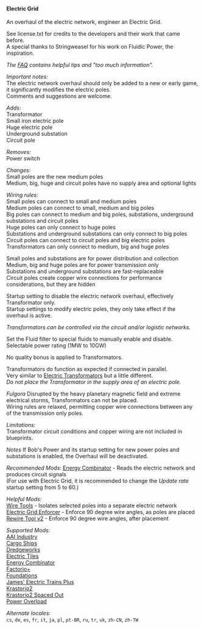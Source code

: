 #### Electric Grid  
An overhaul of the electric network, engineer an Electric Grid.  

See license.txt for credits to the developers and their work that came before.  
A special thanks to Stringweasel for his work on Fluidic Power, the inspiration.  

*The [FAQ](https://mods.factorio.com/mod/electric-grid/faq) contains helpful tips and "too much information".*  

*Important notes:*  
The electric network overhaul should only be added to a new or early game, it significantly modifies the electric poles.  
Comments and suggestions are welcome.  

*Adds:*  
Transformator  
Small iron electric pole  
Huge electric pole  
Underground substation  
Circuit pole  

*Removes:*  
Power switch  

*Changes:*  
Small poles are the new medium poles  
Medium, big, huge and circuit poles have no supply area and optional lights  

*Wiring rules:*  
Small poles can connect to small and medium poles  
Medium poles can connect to small, medium and big poles  
Big poles can connect to medium and big poles, substations, underground substations and circuit poles  
Huge poles can only connect to huge poles  
Substations and underground substations can only connect to big poles  
Circuit poles can connect to circuit poles and big electric poles  
Transformators can only connect to medium, big and huge poles  

Small poles and substations are for power distribution and collection  
Medium, big and huge poles are for power transmission only  
Substations and underground substations are fast-replaceable  
Circuit poles create copper wire connections for performance considerations, but they are hidden  

Startup setting to disable the electric network overhaul, effectively Transformator only.  
Startup settings to modify electric poles, they only take effect if the overhaul is active.  

*Transformators can be controlled via the circuit and/or logistic networks.*  

Set the Fluid filter to special fluids to manually enable and disable.  
Selectable power rating (1MW to 10GW)  

No quality bonus is applied to Transformators.

Transformators do function as expected if connected in parallel.  
Very similar to [Electric Transformators](https://mods.factorio.com/mod/Electric_Transformators) but a little different.  
*Do not place the Transformator in the supply area of an electric pole.*  

*Fulgora*
Disrupted by the heavy planetary magnetic field and extreme electrical storms, Transformators can not be placed.  
Wiring rules are relaxed, permitting copper wire connections between any of the transmission only poles.  

*Limitations:*  
Transformator circuit conditions and copper wiring are not included in blueprints.  

*Notes*
If Bob's Power and its startup setting for new power poles and substations is enabled, the Overhaul will be deactivated.

*Recommended Mods:*
[Energy Combinator](https://mods.factorio.com/mod/energy-combinator) - Reads the electric network and produces circuit signals  
(For use with Electric Grid, it is recommended to change the *Update rate* startup setting from 5 to 60.) 

*Helpful Mods:*  
[Wire Tools](https://mods.factorio.com/mod/WireTools) - Isolates selected poles into a separate electric network  
[Electric Grid Enforcer](https://mods.factorio.com/mod/noangledcables) - Enforce 90 degree wire angles, as poles are placed  
[Rewire Tool v2](https://mods.factorio.com/mod/rewire-tool-v2) - Enforce 90 degree wire angles, after placement  

*Supported Mods:*  
[AAI Industry](https://mods.factorio.com/mod/aai-industry)  
[Cargo Ships](https://mods.factorio.com/mod/cargo-ships)  
[Dredgeworks](https://mods.factorio.com/mod/dredgeworks)  
[Electric Tiles](https://mods.factorio.com/mod/electric-tiles)  
[Energy Combinator](https://mods.factorio.com/mod/energy-combinator)  
[Factorio+](https://mods.factorio.com/mod/factorioplus)  
[Foundations](https://mods.factorio.com/mod/Foundations)  
[James' Electric Trains Plus](https://mods.factorio.com/mod/James-Train-Mod)  
[Krastorio2](https://mods.factorio.com/mod/Krastorio2)  
[Krastorio2 Spaced Out](https://mods.factorio.com/mod/Krastorio2-spaced-out)  
[Power Overload](https://mods.factorio.com/mod/PowerOverload)  

*Alternate locales:*  
`cs`, `de`, `es`, `fr`, `it`, `ja`, `pl`, `pt-BR`, `ru`, `tr`, `uk`, `zh-CN`, `zh-TW`
